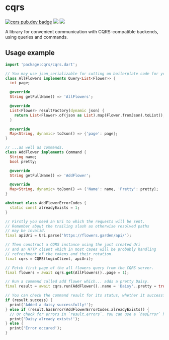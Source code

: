 # cqrs

[![cqrs pub.dev badge][pub-badge]][pub-badge-link]
[![][build-badge]][build-badge-link]
[![][codecov-badge]][codecov-badge-link]

A library for convenient communication with CQRS-compatible backends, using queries and commands.

## Usage example

```dart
import 'package:cqrs/cqrs.dart';

// You may use json_serializable for cutting on boilerplate code for your queries...
class AllFlowers implements Query<List<Flower>> {
  int page;

  @override
  String getFullName() => 'AllFlowers';

  @override
  List<Flower> resultFactory(dynamic json) {
    return List<Flower>.of(json as List).map(Flower.fromJson).toList();
  }

  @override
  Map<String, dynamic> toJson() => {'page': page};
}

// ...as well as commands.
class AddFlower implements Command {
  String name;
  bool pretty;

  @override
  String getFullName() => 'AddFlower';

  @override
  Map<String, dynamic> toJson() => {'Name': name, 'Pretty': pretty};
}

abstract class AddFlowerErrorCodes {
  static const alreadyExists = 1;
}

// Firstly you need an Uri to which the requests will be sent.
// Remember about the trailing slash as otherwise resolved paths
// may be invalid.
final apiUri = Uri.parse('https://flowers.garden/api/');

// Then construct a CQRS instance using the just created Uri
// and an HTTP client which in most cases will be probably handling
// refreshment of the tokens and their rotation.
final cqrs = CQRS(loginClient, apiUri);

// Fetch first page of the all flowers query from the CQRS server.
final flowers = await cqrs.get(AllFlowers()..page = 1);

// Run a command called add flower which... adds a pretty Daisy.
final result = await cqrs.run(AddFlower()..name = 'Daisy'..pretty = true);

// You can check the command result for its status, whether it successfully ran.
if (result.success) {
  print('Added a daisy successfully!');
} else if (result.hasError(AddFlowerErrorCodes.alreadyExists)) {
  // Or check for errors in `result.errors`. You can use a `hasError` helper.
  print('Daisy already exists!');
} else {
  print('Error occured');
}
```

[pub-badge]: https://img.shields.io/pub/v/cqrs
[pub-badge-link]: https://pub.dev/packages/cqrs
[build-badge]: https://img.shields.io/github/workflow/status/leancodepl/flutter_corelibrary/cqrs%20test
[build-badge-link]: https://github.com/leancodepl/flutter_corelibrary/actions?query=workflow%3A%22cqrs+test%22
[codecov-badge]: https://img.shields.io/codecov/c/gh/leancodepl/flutter_corelibrary?flag=cqrs
[codecov-badge-link]: https://codecov.io/gh/leancodepl/flutter_corelibrary
